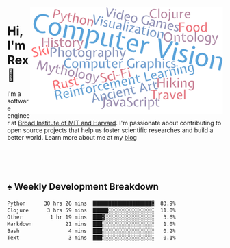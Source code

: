 <img src="https://raw.githubusercontent.com/rexwangcc/rexwangcc/master/myself.png" alt="Rex!" width="450" height="250" align="right">

# Hi, I'm Rex 👋

I'm a software engineer at [Broad Institute of MIT and Harvard](https://www.broadinstitute.org/). I'm passionate about contributing to open source projects that help us foster scientific researches and build a better world. Learn more about me at my [blog](https://rexwang.cc)

<br>
<br>
<br>

<table>
<tr valign="top" width="50%">
<!-- <td > -->

## ♠ Weekly Development Breakdown

<!-- code_time starts -->

```text
Python      30 hrs 26 mins  ███████████████████▓  83.9%
Clojure      3 hrs 59 mins  █████░░░░░░░░░░░░░░░  11.0%
Other         1 hr 19 mins  ███▓░░░░░░░░░░░░░░░░   3.6%
Markdown           21 mins  ███░░░░░░░░░░░░░░░░░   1.0%
Bash                4 mins  ███░░░░░░░░░░░░░░░░░   0.2%
Text                3 mins  ███░░░░░░░░░░░░░░░░░   0.1%
```

<!-- code_time ends -->

<!-- Placeholder for my Game statuses -->

<!-- <td valign="top" width="50%">

#### ♦ My Personal Progress

</td> -->

</tr>
</table>
